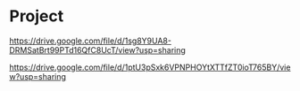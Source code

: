 # Project

https://drive.google.com/file/d/1sg8Y9UA8-DRMSatBrt99PTd16QfC8UcT/view?usp=sharing


https://drive.google.com/file/d/1ptU3pSxk6VPNPHOYtXTTfZT0ioT765BY/view?usp=sharing

